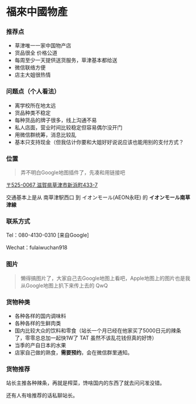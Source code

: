 # 福來中國物產

### 推荐点

- 草津唯一一家中国物产店
- 货品很全 价格公道
- 每周至少一天提供送货服务，草津基本都给送
- 微信联络方便
- 店主大姐很热情

### 问题点（个人看法）

- 离学校所在地太远
- 货品种类不稳定
- 每种货品的牌子很多，线上沟通不易
- 私人店面，营业时间比较稳定但容易偶尔没开门
- 用微信群统筹，消息比较乱
- 基本只支持现金（但我估计你要和大姐好好说说应该也能用别的支付方式？

### 位置

>弄不明白Google地图插件了，先凑和用链接吧

[〒525-0067 滋賀県草津市新浜町433-7](https://goo.gl/maps/5U23uMQSeeLNBZr97)

交通基本上是从 南草津駅西口 到 イオンモール(AEON永旺) 的 **イオンモール南草津線**

### 联系方式

Tel：080-4130-0310 [来自Google]

Wechat：fulaiwuchan918

### 图片

>懒得搞图片了，大家自己去Google地图上看吧，Apple地图上的图片也是我从Google地图上扒下来传上去的 QwQ

### 货物种类

- 各种各样的国内调味料
- 各种各样的生鲜肉类
- 国内比较大众的饮料和零食（站长一个月已经在他家买了5000日元的辣条了，零零总总加一起快1W了 TAT 虽然不该乱花钱但真的好馋）
- 当季的产自日本的水果
- 店家自己做的熟食，**需要预约**，会在微信群里通知。

### 货物推荐

站长主推各种辣条，再就是榨菜，馋啥国内的东西了就去问问准没错。

还有人有啥推荐的话私聊站长。
